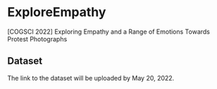 # ExploreEmpathy
[COGSCI 2022] Exploring Empathy and a Range of Emotions Towards Protest Photographs

## Dataset
The link to the dataset will be uploaded by May 20, 2022. 
